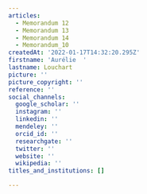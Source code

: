 ```yaml
---
articles:
  - Memorandum 12
  - Memorandum 13
  - Memorandum 14
  - Memorandum_10
createdAt: '2022-01-17T14:32:20.295Z'
firstname: 'Aurélie  '
lastname: Louchart
picture: ''
picture_copyright: ''
reference: ''
social_channels:
  google_scholar: ''
  instagram: ''
  linkedin: ''
  mendeley: ''
  orcid_id: ''
  researchgate: ''
  twitter: ''
  website: ''
  wikipedia: ''
titles_and_institutions: []

---
```

